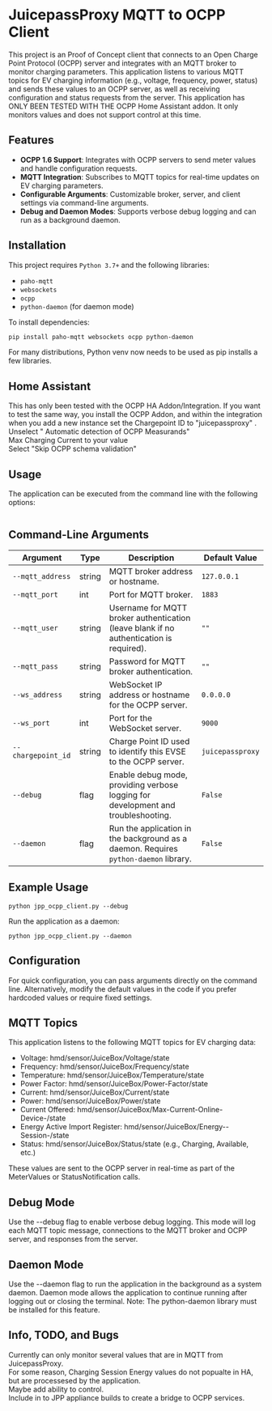 # JuicepassProxy MQTT to OCPP Client

This project is an Proof of Concept  client that connects to an Open Charge Point Protocol (OCPP) server and integrates with an MQTT broker to monitor  charging parameters. This application listens to various MQTT topics for EV charging information (e.g., voltage, frequency, power, status) and sends these values to an OCPP server, as well as receiving configuration and status requests from the server. This application has ONLY BEEN TESTED WITH THE OCPP Home Assistant addon.  It only monitors values and does not support control at this time. 



## Features

- **OCPP 1.6 Support**: Integrates with OCPP servers to send meter values and handle configuration requests.
- **MQTT Integration**: Subscribes to MQTT topics for real-time updates on EV charging parameters.
- **Configurable Arguments**: Customizable broker, server, and client settings via command-line arguments.
- **Debug and Daemon Modes**: Supports verbose debug logging and can run as a background daemon.

## Installation

This project requires `Python 3.7+` and the following libraries:
- `paho-mqtt`
- `websockets`
- `ocpp`
- `python-daemon` (for daemon mode)

To install dependencies:
```bash
pip install paho-mqtt websockets ocpp python-daemon
```
For many distributions, Python venv now needs to be used as pip installs a few libraries. 

## Home Assistant
This has only been tested with the OCPP HA Addon/Integration.  If you want to test the same way,  you install the OCPP Addon, and within the integration when you add a new instance set the Chargepoint ID to "juicepassproxy" . 
Unselect " Automatic detection of OCPP Measurands"   
Max Charging Current to your value   
Select "Skip OCPP schema validation"   


## Usage
The application can be executed from the command line with the following options:
``` python ocpp_client.py [OPTIONS]
```

## Command-Line Arguments

| Argument            | Type    | Description                                                                                       | Default Value       |
|---------------------|---------|---------------------------------------------------------------------------------------------------|---------------------|
| `--mqtt_address`    | string  | MQTT broker address or hostname.                                                                  | `127.0.0.1`        |
| `--mqtt_port`       | int     | Port for MQTT broker.                                                                             | `1883`             |
| `--mqtt_user`       | string  | Username for MQTT broker authentication (leave blank if no authentication is required).           | `""`               |
| `--mqtt_pass`       | string  | Password for MQTT broker authentication.                                                          | `""`               |
| `--ws_address`      | string  | WebSocket IP address or hostname for the OCPP server.                                             | `0.0.0.0`          |
| `--ws_port`         | int     | Port for the WebSocket server.                                                                    | `9000`             |
| `--chargepoint_id`  | string  | Charge Point ID used to identify this EVSE to the OCPP server.                                    | `juicepassproxy`   |
| `--debug`           | flag    | Enable debug mode, providing verbose logging for development and troubleshooting.                 | `False`            |
| `--daemon`          | flag    | Run the application in the background as a daemon. Requires `python-daemon` library.              | `False`            |




## Example Usage

```
python jpp_ocpp_client.py --debug
```
Run the application as a daemon:
```
python jpp_ocpp_client.py --daemon
```

## Configuration
For quick configuration, you can pass arguments directly on the command line. Alternatively, modify the default values in the code if you prefer hardcoded values or require fixed settings.

## MQTT Topics   
This application listens to the following MQTT topics for EV charging data:

* Voltage: hmd/sensor/JuiceBox/Voltage/state
* Frequency: hmd/sensor/JuiceBox/Frequency/state
* Temperature: hmd/sensor/JuiceBox/Temperature/state
* Power Factor: hmd/sensor/JuiceBox/Power-Factor/state
* Current: hmd/sensor/JuiceBox/Current/state
* Power: hmd/sensor/JuiceBox/Power/state
* Current Offered: hmd/sensor/JuiceBox/Max-Current-Online-Device-/state
* Energy Active Import Register: hmd/sensor/JuiceBox/Energy--Session-/state
* Status: hmd/sensor/JuiceBox/Status/state (e.g., Charging, Available, etc.)

These values are sent to the OCPP server in real-time as part of the MeterValues or StatusNotification calls.

## Debug Mode
Use the --debug flag to enable verbose debug logging. This mode will log each MQTT topic message, connections to the MQTT broker and OCPP server, and responses from the server.


## Daemon Mode
Use the --daemon flag to run the application in the background as a system daemon. Daemon mode allows the application to continue running after logging out or closing the terminal. Note: The python-daemon library must be installed for this feature.



## Info, TODO, and Bugs   
Currently can only monitor several values that are in MQTT from JuicepassProxy.   
For some reason, Charging Session Energy values do not popualte in HA, but are processesed by the application.   
Maybe add ability to control.   
Include in to JPP appliance builds to create a bridge to OCPP services.    



